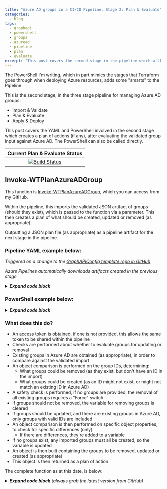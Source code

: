 ```yaml
---
title: "Azure AD groups in a CI/CD Pipeline, Stage 2: Plan & Evaluate"
categories:
  - blog
tags:
  - graphapi
  - powershell
  - groups
  - azuread
  - pipeline
  - plan
  - evaluate
excerpt: "This post covers the second stage in the pipeline which will be used to automate creating, updating and removing Azure AD groups..."
---
```

The PowerShell I'm writing, which in part mimics the stages that Terraform goes through when deploying Azure resources, adds some "smarts" to the Pipeline.

This is the second stage, in the three stage pipeline for managing Azure AD groups:
- Import & Validate
- Plan & Evaluate
- Apply & Deploy

This post covers the YAML and PowerShell involved in the second stage which creates a plan of actions (if any), after evaluating the validated group input against Azure AD. The PowerShell can also be called directly.

|   Current Plan & Evaluate Status   |
|:----------------------------------:|
|[![Build Status](https://dev.azure.com/wesleytrust/GraphAPI/_apis/build/status/Azure%20AD/Groups/SVC-AD%3BENV-P%3B%20Groups?branchName=main&stageName=Plan&jobName=Evaluate)](https://dev.azure.com/wesleytrust/GraphAPI/_build/latest?definitionId=9&branchName=main)|

## Invoke-WTPlanAzureADGroup
This function is [Invoke-WTPlanAzureADGroup][function-plan], which you can access from my GitHub.

Within the pipeline, this imports the validated JSON artifact of groups (should they exist), which is passed to the function via a parameter. This then creates a plan of what should be created, updated or removed (as appropriate).

Outputting a JSON plan file (as appropriate) as a pipeline artifact for the next stage in the pipeline.

### Pipeline YAML example below:
_Triggered on a change to the [GraphAPIConfig template repo in GitHub][github-repo]_

_Azure Pipelines automatically downloads artifacts created in the previous stage_

<details>
  <summary><em><strong>Expand code block</strong></em></summary>

```yaml
- stage: Plan
  pool:
    vmImage: 'windows-latest'
  dependsOn: Validate
  condition: and(succeeded(), eq(dependencies.Validate.outputs['Import.InvokeWTValidateAzureADGroup.ShouldRun'], 'true'))
  jobs:
  - job: Evaluate
    continueOnError: false
    steps:
    - task: DownloadPipelineArtifact@2
      inputs:
        buildType: 'current'
        targetPath: '$(Pipeline.Workspace)'
    - task: CmdLine@2
      name: CloneGraphAPI
      displayName: Clone Graph API repo
      inputs:
        script: 'git clone --branch $(Branch) --single-branch https://github.com/wesley-trust/GraphAPI.git'
        workingDirectory: '$(System.ArtifactsDirectory)'
    - task: CmdLine@2
      name: CloneToolKit
      displayName: Clone Toolkit repo
      inputs:
        script: 'git clone --branch $(Branch) --single-branch https://github.com/wesley-trust/ToolKit.git'
        workingDirectory: '$(System.ArtifactsDirectory)'
    - task: PowerShell@2
      name: InvokeWTPlanAzureADGroup
      displayName: Invoke-WTPlanAzureADGroup
      inputs:
        targetType: 'inline'
        script: |

          # Import and convert Groups from JSON, should they exist
          $TestPath = Test-Path $(Pipeline.Workspace)\Import\Validate.json -PathType Leaf
          if ($TestPath){
              $ValidateAzureADGroups = Get-Content -Raw -Path $(Pipeline.Workspace)\Import\Validate.json | ConvertFrom-Json -Depth 10
          }

          # Dot source and execute function
          . $(System.ArtifactsDirectory)\GraphAPI\Public\AzureAD\Groups\Pipeline\Invoke-WTPlanAzureADGroup.ps1
            $PlanAzureADGroups = Invoke-WTPlanAzureADGroup `
              -TenantDomain $(TenantDomain) `
              -ClientID ${env:CLIENTID} `
              -ClientSecret ${env:CLIENTSECRET} `
              -AzureADGroups $ValidateAzureADGroups `
              -UpdateExistingGroups

          # Create directory for artifact, if it does not exist
          $TestPath = Test-Path $(Pipeline.Workspace)\Output -PathType Container
          if (!$TestPath){
              New-Item -Path $(Pipeline.Workspace)\Output -ItemType Directory | Out-Null
          }

          # If there are Groups
          if ($PlanAzureADGroups.RemoveGroups -or $PlanAzureADGroups.UpdateGroups -or $PlanAzureADGroups.CreateGroups){

            # Set ShouldRun variable to true, for apply stage
            echo "##vso[task.setvariable variable=ShouldRun;isOutput=true]true"

            # Convert to JSON and export
            $PlanAzureADGroups | ConvertTo-Json -Depth 10 | Out-File -Force -FilePath $(Pipeline.Workspace)\Output\Plan.json
          }
        pwsh: true
        workingDirectory: '$(System.ArtifactsDirectory)'
      env:
        CLIENTID: $(ClientID)
        CLIENTSECRET: $(ClientSecret)
    - task: PublishPipelineArtifact@1
      inputs:
        targetPath: '$(Pipeline.Workspace)\Output'
        artifact: 'Evaluate'
        publishLocation: 'pipeline'
```

</details>

### PowerShell example below:

<details>
  <summary><em><strong>Expand code block</strong></em></summary>

```powershell
# Clone repo that contains the Graph API functions and config definitions
git clone --branch main --single-branch https://github.com/wesley-trust/GraphAPI.git
git clone --branch main --single-branch https://github.com/wesley-trust/ToolKit.git

# Dot source function into memory
. .\GraphAPI\Public\AzureAD\Groups\Pipeline\Invoke-WTPlanAzureADGroup.ps1

# Define Variables
$ClientID = "sdg23497-sd82-983s-sdf23-dsf234kafs24"
$ClientSecret = "khsdfhbdfg723498345_sdfkjbdf~-SDFFG1"
$TenantDomain = "wesleytrustsandbox.onmicrosoft.com"
$AccessToken = "HWYLAqz6PipzzdtPwRnSN0Socozs2lZ7nsFky90UlDGTmaZY1foVojTUqFgm1vw0iBslogoP"

# Example valid group (mailNickName if missing, is auto-generated upon creation)
$ValidateAzureADGroup = [PSCustomObject]@{
    displayName     = "SVC-CA; Exclude from all Conditional Access Policies"
    mailEnabled     = $false
    securityEnabled = $true
}

# Create hashtable
$Parameters = @{
  ClientID             = $ClientID
  ClientSecret         = $ClientSecret
  TenantDomain         = $TenantDomain
  UpdateExistingGroups = $true
  AzureADGroup         = $ValidateAzureADGroup
}

# Create a plan, splatting the hashtable of parameters
Invoke-WTPlanAzureADGroup @Parameters

# Or pipe specific object definitions to the plan function, with an access token previously obtained
$ValidateAzureADGroup | Invoke-WTPlanAzureADGroup -AccessToken $AccessToken

# Or specify each parameter individually, with an access token previously obtained
Invoke-WTPlanAzureADGroup -AzureADGroup $ValidateAzureADGroup -AccessToken $AccessToken -UpdateExistingGroups
```

</details>

### What does this do?
- An access token is obtained, if one is not provided, this allows the same token to be shared within the pipeline
- Checks are performed about whether to evaluate groups for updating or removal
- Existing groups in Azure AD are obtained (as appropriate), in order to compare against the validated import
- An object comparison is performed on the group IDs, determining:
  - What groups could be removed (as they exist, but don't have an ID in the import)
  - What groups could be created (as an ID might not exist, or might not match an existing ID in Azure AD)
- A safety check is performed, if no groups are provided, the removal of all existing groups requires a "Force" switch
- If groups should not be removed, the variable for removing groups is cleared
- If groups should be updated, and there are existing groups in Azure AD, only groups with valid IDs are included
- An object comparison is then performed on specific object properties, to check for specific differences (only)
  - If there are differences, they're added to a variable
- If no groups exist, any imported groups must all be created, so the variable is updated
- An object is then built containing the groups to be removed, updated or created (as appropriate)
- This object is then returned as a plan of action

The complete function as at this date, is below:

<details>
  <summary><em><strong>Expand code block</strong> (always grab the latest version from GitHub)</em></summary>

```powershell
function Invoke-WTPlanAzureADGroup {
    [cmdletbinding()]
    param (
        [parameter(
            Mandatory = $false,
            ValueFromPipeLineByPropertyName = $true,
            HelpMessage = "Client ID for the Azure AD service principal with Azure AD Graph permissions"
        )]
        [string]$ClientID,
        [parameter(
            Mandatory = $false,
            ValueFromPipeLineByPropertyName = $true,
            HelpMessage = "Client secret for the Azure AD service principal with Azure AD Graph permissions"
        )]
        [string]$ClientSecret,
        [parameter(
            Mandatory = $false,
            ValueFromPipeLineByPropertyName = $true,
            HelpMessage = "The initial domain (onmicrosoft.com) of the tenant"
        )]
        [string]$TenantDomain,
        [parameter(
            Mandatory = $false,
            ValueFromPipeLineByPropertyName = $true,
            HelpMessage = "The access token, obtained from executing Get-WTGraphAccessToken"
        )]
        [string]$AccessToken,
        [parameter(
            Mandatory = $false,
            ValueFromPipeLineByPropertyName = $true,
            ValueFromPipeLine = $true,
            HelpMessage = "The Azure AD group object"
        )]
        [Alias('AzureADGroup', 'GroupDefinition')]
        [pscustomobject]$AzureADGroups,
        [Parameter(
            Mandatory = $false,
            ValueFromPipeLineByPropertyName = $true,
            HelpMessage = "Specify whether to update existing groups deployed in the tenant, where the IDs match"
        )]
        [switch]
        $UpdateExistingGroups,
        [Parameter(
            Mandatory = $false,
            ValueFromPipeLineByPropertyName = $true,
            HelpMessage = "Specify whether existing groups deployed in the tenant will be removed, if not present in the import"
        )]
        [switch]
        $RemoveExistingGroups,
        [parameter(
            Mandatory = $false,
            ValueFromPipeLineByPropertyName = $true,
            HelpMessage = "Specify whether to exclude features in preview, a production API version will be used instead"
        )]
        [switch]$ExcludePreviewFeatures,
        [parameter(
            Mandatory = $false,
            ValueFromPipeLineByPropertyName = $true,
            HelpMessage = "If there are no groups to import, whether to forcibly remove any existing groups"
        )]
        [switch]$Force
    )
    Begin {
        try {
            # Function definitions
            $Functions = @(
                "GraphAPI\Public\Authentication\Get-WTGraphAccessToken.ps1",
                "Toolkit\Public\Invoke-WTPropertyTagging.ps1",
                "GraphAPI\Public\AzureAD\Groups\Get-WTAzureADGroup.ps1"
            )

            # Function dot source
            foreach ($Function in $Functions) {
                . $Function
            }

        }
        catch {
            Write-Error -Message $_.Exception
            throw $_.exception
        }
    }
    Process {
        try {
            
            # If there is no access token, obtain one
            if (!$AccessToken) {
                $AccessToken = Get-WTGraphAccessToken `
                    -ClientID $ClientID `
                    -ClientSecret $ClientSecret `
                    -TenantDomain $TenantDomain
            }

            if ($AccessToken) {

                # Output current action
                Write-Host "Evaluating Azure AD Groups"
                
                # Build Parameters
                $Parameters = @{
                    AccessToken = $AccessToken
                }
                if ($ExcludePreviewFeatures) {
                    $Parameters.Add("ExcludePreviewFeatures", $true)
                }

                # Evaluate groups if parameters exist
                if ($RemoveExistingGroups -or $UpdateExistingGroups) {

                    # Get existing groups for comparison
                    $ExistingGroups = Get-WTAzureADGroup @Parameters

                    if ($ExistingGroups) {

                        if ($AzureADGroups) {

                            # Compare object on id and pass thru all objects, including those that exist and are to be imported
                            $GroupComparison = Compare-Object `
                                -ReferenceObject $ExistingGroups `
                                -DifferenceObject $AzureADGroups `
                                -Property id `
                                -PassThru

                            # Filter for groups that should be removed, as they do not exist in the import
                            $RemoveGroups = $GroupComparison | Where-Object { $_.sideindicator -eq "<=" }

                            # Filter for groups that did not contain an id, and so are groups that should be created
                            $CreateGroups = $GroupComparison | Where-Object { $_.sideindicator -eq "=>" }
                        }
                        else {

                            # If force is enabled, then if removal of groups is specified, all existing will be removed
                            if ($Force) {
                                $RemoveGroups = $ExistingGroups
                            }
                        }

                        if (!$RemoveExistingGroups) {

                            # If groups are not to be removed, disregard any groups for removal
                            $RemoveGroups = $null
                        }
                        if ($UpdateExistingGroups) {
                            if ($AzureADGroups) {
                                
                                # Check whether the groups that could be updated have valid ids (so can be updated, ignore the rest)
                                $UpdateGroups = foreach ($Group in $AzureADGroups) {
                                    if ($Group.id -in $ExistingGroups.id) {
                                        $Group
                                    }
                                }

                                # If groups exist, with ids that matched the import
                                if ($UpdateGroups) {
                            
                                    # Compare again, with all mandatory property elements for differences
                                    $GroupPropertyComparison = Compare-Object `
                                        -ReferenceObject $ExistingGroups `
                                        -DifferenceObject $UpdateGroups `
                                        -Property id, displayName, description, membershipRule

                                    $UpdateGroups = $GroupPropertyComparison | Where-Object { $_.sideindicator -eq "=>" }
                                }
                            }
                        }
                    }
                    else {
                        # If no groups exist, any imported must be created
                        $CreateGroups = $AzureADGroups
                    }
                }
                else {
                    # If no groups are to be removed or updated, any imported must be created
                    $CreateGroups = $AzureADGroups
                }
                
                # Build object to return
                $PlanAzureADGroups = [ordered]@{}

                if ($RemoveGroups) {
                    $PlanAzureADGroups.Add("RemoveGroups", $RemoveGroups)
                    
                    # Output current action
                    Write-Host "Groups to remove: $($RemoveGroups.count)"

                    foreach ($Group in $RemoveGroups) {
                        Write-Host "Remove: Group ID: $($Group.id)" -ForegroundColor DarkRed
                    }
                }
                else {
                    Write-Host "No groups will be removed, as none exist that are different to the import"
                }
                if ($UpdateGroups) {
                    $PlanAzureADGroups.Add("UpdateGroups", $UpdateGroups)
                                        
                    # Output current action
                    Write-Host "Groups to update: $($UpdateGroups.count)"
                    
                    foreach ($Group in $UpdateGroups) {
                        Write-Host "Update: Group ID: $($Group.id)" -ForegroundColor DarkYellow
                    }
                }
                else {
                    Write-Host "No groups will be updated, as none exist that are different to the import"
                }
                if ($CreateGroups) {
                    $PlanAzureADGroups.Add("CreateGroups", $CreateGroups)
                                        
                    # Output current action
                    Write-Host "Groups to create: $($CreateGroups.count)"

                    foreach ($Group in $CreateGroups) {
                        Write-Host "Create: Group Name: $($Group.displayName)" -ForegroundColor DarkGreen
                    }
                }
                else {
                    Write-Host "No groups will be created, as none exist that are different to the import"
                }

                # If there are groups, return PS object
                if ($PlanAzureADGroups) {
                    $PlanAzureADGroups = [pscustomobject]$PlanAzureADGroups
                    $PlanAzureADGroups
                }
            }
            else {
                $ErrorMessage = "No access token specified, obtain an access token object from Get-WTGraphAccessToken"
                Write-Error $ErrorMessage
                throw $ErrorMessage
            }
        }
        catch {
            Write-Error -Message $_.Exception
            throw $_.exception
        }
    }
    End {
        try {
            
        }
        catch {
            Write-Error -Message $_.Exception
            throw $_.exception
        }
    }
}
```

</details>

[function-plan]: https://github.com/wesley-trust/GraphAPI/blob/main/Public/AzureAD/Groups/Pipeline/Invoke-WTPlanAzureADGroup.ps1
[devops-link]: https://dev.azure.com/wesleytrust/GraphAPI
[github-repo]: https://github.com/wesley-trust/GraphAPIConfig